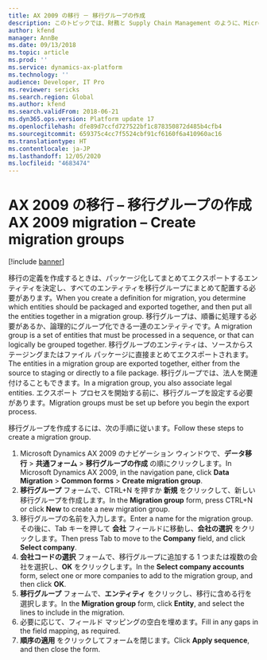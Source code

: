```yaml
---
title: AX 2009 の移行 － 移行グループの作成
description: このトピックでは、財務と Supply Chain Management のように、Microsoft Dynamics AX 2009 から Finance and Operations アプリにアップグレードするための移行グループの作成方法について説明します。
author: kfend
manager: AnnBe
ms.date: 09/13/2018
ms.topic: article
ms.prod: ''
ms.service: dynamics-ax-platform
ms.technology: ''
audience: Developer, IT Pro
ms.reviewer: sericks
ms.search.region: Global
ms.author: kfend
ms.search.validFrom: 2018-06-21
ms.dyn365.ops.version: Platform update 17
ms.openlocfilehash: dfe89d7ccfd727522bf1c878350872d485b4cfb4
ms.sourcegitcommit: 659375c4cc7f5524cbf91cf6160f6a410960ac16
ms.translationtype: HT
ms.contentlocale: ja-JP
ms.lasthandoff: 12/05/2020
ms.locfileid: "4683474"
---
```

# <a name="ax-2009-migration--create-migration-groups"></a><span data-ttu-id="33a0d-103">AX 2009 の移行 – 移行グループの作成</span><span class="sxs-lookup"><span data-stu-id="33a0d-103">AX 2009 migration – Create migration groups</span></span>

[!include [banner](../includes/banner.md)]

<span data-ttu-id="33a0d-104">移行の定義を作成するときは、パッケージ化してまとめてエクスポートするエンティティを決定し、すべてのエンティティを移行グループにまとめて配置する必要があります。</span><span class="sxs-lookup"><span data-stu-id="33a0d-104">When you create a definition for migration, you determine which entities should be packaged and exported together, and then put all the entities together in a migration group.</span></span> <span data-ttu-id="33a0d-105">移行グループは、順番に処理する必要があるか、論理的にグループ化できる一連のエンティティです。</span><span class="sxs-lookup"><span data-stu-id="33a0d-105">A migration group is a set of entities that must be processed in a sequence, or that can logically be grouped together.</span></span> <span data-ttu-id="33a0d-106">移行グループのエンティティは、ソースからステージングまたはファイル パッケージに直接まとめてエクスポートされます。</span><span class="sxs-lookup"><span data-stu-id="33a0d-106">The entities in a migration group are exported together, either from the source to staging or directly to a file package.</span></span> <span data-ttu-id="33a0d-107">移行グループでは、法人を関連付けることもできます。</span><span class="sxs-lookup"><span data-stu-id="33a0d-107">In a migration group, you also associate legal entities.</span></span> <span data-ttu-id="33a0d-108">エクスポート プロセスを開始する前に、移行グループを設定する必要があります。</span><span class="sxs-lookup"><span data-stu-id="33a0d-108">Migration groups must be set up before you begin the export process.</span></span>

<span data-ttu-id="33a0d-109">移行グループを作成するには、次の手順に従います。</span><span class="sxs-lookup"><span data-stu-id="33a0d-109">Follow these steps to create a migration group.</span></span>

1. <span data-ttu-id="33a0d-110">Microsoft Dynamics AX 2009 のナビゲーション ウィンドウで、**データ移行** \> **共通フォーム** \> **移行グループの作成** の順にクリックします。</span><span class="sxs-lookup"><span data-stu-id="33a0d-110">In Microsoft Dynamics AX 2009, in the navigation pane, click **Data Migration** \> **Common forms** \> **Create migration group**.</span></span>
2. <span data-ttu-id="33a0d-111">**移行グループ** フォームで、CTRL+N を押すか **新規** をクリックして、新しい移行グループを作成します。</span><span class="sxs-lookup"><span data-stu-id="33a0d-111">In the **Migration group** form, press CTRL+N or click **New** to create a new migration group.</span></span>
3. <span data-ttu-id="33a0d-112">移行グループの名前を入力します。</span><span class="sxs-lookup"><span data-stu-id="33a0d-112">Enter a name for the migration group.</span></span> <span data-ttu-id="33a0d-113">その後に、Tab キーを押して **会社** フィールドに移動し、**会社の選択** をクリックします。</span><span class="sxs-lookup"><span data-stu-id="33a0d-113">Then press Tab to move to the **Company** field, and click **Select company**.</span></span>
4. <span data-ttu-id="33a0d-114">**会社コードの選択** フォームで、移行グループに追加する 1 つまたは複数の会社を選択し、**OK** をクリックします。</span><span class="sxs-lookup"><span data-stu-id="33a0d-114">In the **Select company accounts** form, select one or more companies to add to the migration group, and then click **OK**.</span></span>
5. <span data-ttu-id="33a0d-115">**移行グループ** フォームで、**エンティティ** をクリックし、移行に含める行を選択します。</span><span class="sxs-lookup"><span data-stu-id="33a0d-115">In the **Migration group** form, click **Entity**, and select the lines to include in the migration.</span></span>
6. <span data-ttu-id="33a0d-116">必要に応じて、フィールド マッピングの空白を埋めます。</span><span class="sxs-lookup"><span data-stu-id="33a0d-116">Fill in any gaps in the field mapping, as required.</span></span>
7. <span data-ttu-id="33a0d-117">**順序の適用** をクリックしてフォームを閉じます。</span><span class="sxs-lookup"><span data-stu-id="33a0d-117">Click **Apply sequence**, and then close the form.</span></span>
